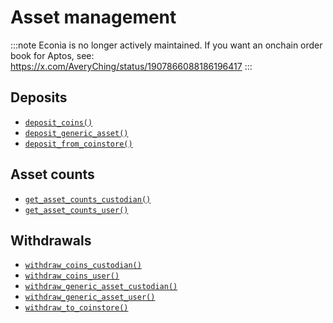 # Asset management

:::note
Econia is no longer actively maintained. If you want an onchain order book for
Aptos, see: https://x.com/AveryChing/status/1907866088186196417
:::

## Deposits

- [`deposit_coins()`](https://github.com/econia-labs/econia/blob/main/src/move/econia/doc/user.md#function-deposit_coins)
- [`deposit_generic_asset()`](https://github.com/econia-labs/econia/blob/main/src/move/econia/doc/user.md#function-deposit_generic_asset)
- [`deposit_from_coinstore()`](https://github.com/econia-labs/econia/blob/main/src/move/econia/doc/user.md#function-deposit_from_coinstore)

## Asset counts

- [`get_asset_counts_custodian()`](https://github.com/econia-labs/econia/blob/main/src/move/econia/doc/user.md#function-get_asset_counts_custodian)
- [`get_asset_counts_user()`](https://github.com/econia-labs/econia/blob/main/src/move/econia/doc/user.md#function-get_asset_counts_user)

## Withdrawals

- [`withdraw_coins_custodian()`](https://github.com/econia-labs/econia/blob/main/src/move/econia/doc/user.md#function-withdraw_coins_custodian)
- [`withdraw_coins_user()`](https://github.com/econia-labs/econia/blob/main/src/move/econia/doc/user.md#function-withdraw_coins_user)
- [`withdraw_generic_asset_custodian()`](https://github.com/econia-labs/econia/blob/main/src/move/econia/doc/user.md#function-withdraw_generic_asset_custodian)
- [`withdraw_generic_asset_user()`](https://github.com/econia-labs/econia/blob/main/src/move/econia/doc/user.md#function-withdraw_generic_asset_user)
- [`withdraw_to_coinstore()`](https://github.com/econia-labs/econia/blob/main/src/move/econia/doc/user.md#function-withdraw_to_coinstore)
